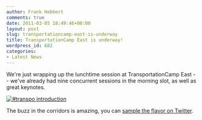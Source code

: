 ```yaml
---
author: Frank Hebbert
comments: true
date: 2011-03-05 18:49:46+00:00
layout: post
slug: transportationcamp-east-is-underway
title: TransportationCamp East is underway!
wordpress_id: 682
categories:
- Latest News
---
```


We're just wrapping up the lunchtime session at TransportationCamp East -- we've already had nine concurrent sessions in the morning slot, as well as great keynotes.

[![#transpo introduction](http://farm6.static.flickr.com/5252/5499176303_15092b4f66.jpg)](http://www.flickr.com/photos/mclanfranchi/5499176303/)

The buzz in the corridors is amazing, you can [sample the flavor on Twitter](http://twitter.com/#!/search/%23transpo).
